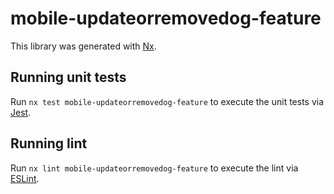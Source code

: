 # mobile-updateorremovedog-feature

This library was generated with [Nx](https://nx.dev).

## Running unit tests

Run `nx test mobile-updateorremovedog-feature` to execute the unit tests via [Jest](https://jestjs.io).

## Running lint

Run `nx lint mobile-updateorremovedog-feature` to execute the lint via [ESLint](https://eslint.org/).
